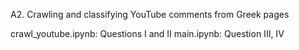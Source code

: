 A2. Crawling and classifying YouTube comments from Greek pages


crawl_youtube.ipynb: Questions I and II
main.ipynb: Question III, IV

